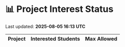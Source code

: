 # 📊 Project Interest Status

Last updated: **2025-08-05 16:13 UTC**

| Project | Interested Students | Max Allowed |
|---------|---------------------|-------------|
